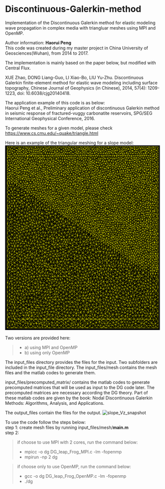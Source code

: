 # Discontinuous-Galerkin-method
Implementation of the Discontinuous Galerkin method for elastic modeling wave propagation in complex media with triangluar meshes using MPI and OpenMP.  

Author information: **Haorui Peng**  
This code was created during my master project in China University of Geosciences(Wuhan), from 2014 to 2017.  

The implementation is mainly based on the paper below, but modified with Central Flux.   

XUE Zhao, DONG Liang-Guo, LI Xiao-Bo, LIU Yu-Zhu. Discontinuous Galerkin finite-element method for elastic wave modeling including surface topography, Chinese Journal of Geophysics (in Chinese), 2014, 57(4): 1209-1223, doi: 10.6038/cjg20140418.  

The application example of this code is as below:   
Haorui Peng et al., Preliminary application of discontinuous Galerkin method in seismic response of fractured-vuggy 
carbonatite reservoirs, SPG/SEG International Geophysical Conference, 2016. 

To generate meshes for a given model, please check  
https://www.cs.cmu.edu/~quake/triangle.html 

Here is an example of the triangular meshing for a slope model:\
<img src="https://github.com/penghaorui/Discontinuous-Galerkin-method/blob/main/input_files/mesh/slope_model_mesh.png" width="600" height="600" />

Two versions are provided here:
 > - a) using MPI and OpenMP
 > - b) using only OpenMP

The input_files directory provides the files for the input. Two subfolders are included in the input_file directory. The input_files/mesh contains the mesh files and the matlab codes to generate them.

input_files/precomputed_matrix/ contains the matlab codes to generate precomputed matrices that will be used as input to the DG code later. The precomputed matrices are necessary according the DG theory. Part of these matlab codes are given by the book: Nodal Discontinuous Galerkin Methods: Algorithms, Analysis, and Applications.

The output_files contain the files for the output. 
![slope_Vz_snapshot](https://github.com/penghaorui/Discontinuous-Galerkin-method/assets/32850029/b510f153-f7f4-46ca-b890-3c62a766fcd5)


To use the code follow the steps below:  
step 1: create mesh files by running input_files/mesh/**main.m**  
step 2:  
>if choose to use MPI with 2 cores, run the command below:
> - mpicc -o dg DG_leap_Frog_MPI.c -lm -fopenmp
> - mpirun -np 2 dg

>if choose only to use OpenMP, run the command below:
> - gcc -o dg DG_leap_Frog_OpenMP.c -lm -fopenmp
> - ./dg
